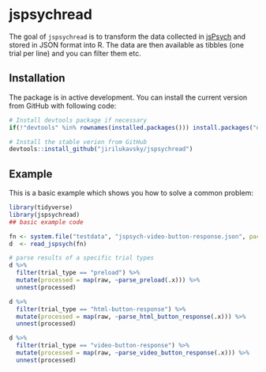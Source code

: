 
# jspsychread

<!-- badges: start -->
<!-- badges: end -->

The goal of `jspsychread` is to transform the data collected in 
[jsPsych](https://www.jspsych.org/) and stored in JSON format into R. The data are then available as tibbles (one trial per line) and you can filter them etc.

## Installation

The package is in active development. 
You can install the current version from GitHub with following code:

``` r
# Install devtools package if necessary
if(!"devtools" %in% rownames(installed.packages())) install.packages("devtools")

# Install the stable verion from GitHub
devtools::install_github("jirilukavsky/jspsychread")
```

## Example

This is a basic example which shows you how to solve a common problem:

``` r
library(tidyverse)
library(jspsychread)
## basic example code

fn <- system.file("testdata", "jspsych-video-button-response.json", package = "jspsychread")
d  <- read_jspsych(fn)

# parse results of a specific trial types
d %>% 
  filter(trial_type == "preload") %>% 
  mutate(processed = map(raw, ~parse_preload(.x))) %>% 
  unnest(processed)

d %>% 
  filter(trial_type == "html-button-response") %>% 
  mutate(processed = map(raw, ~parse_html_button_response(.x))) %>% 
  unnest(processed)

d %>% 
  filter(trial_type == "video-button-response") %>% 
  mutate(processed = map(raw, ~parse_video_button_response(.x))) %>% 
  unnest(processed)

```


